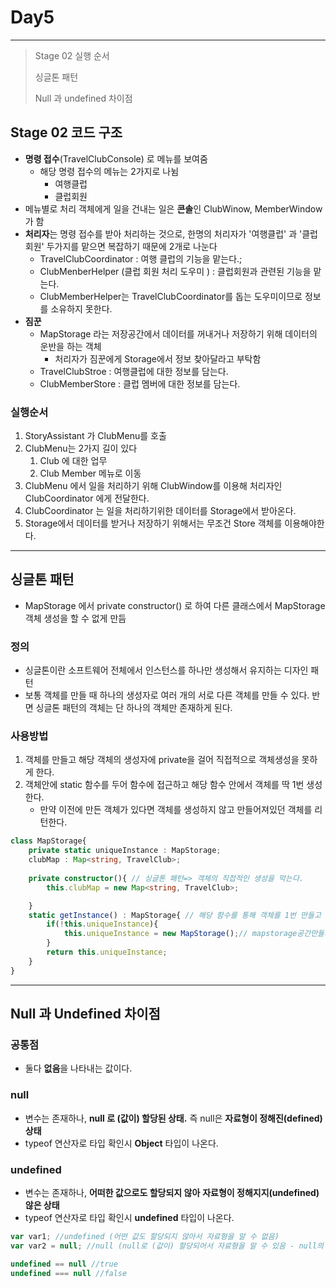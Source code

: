 # Day5

---

>Stage 02 실행 순서 
>
>싱글톤 패턴
>
>Null 과 undefined 차이점 

## Stage 02 코드 구조

- **명령 접수**(TravelClubConsole) 로 메뉴를 보여줌 
  - 해당 명령 접수의 메뉴는 2가지로 나뉨
    - 여행클럽
    - 클럽회원
- 메뉴별로 처리 객체에게 일을 건내는 일은 **콘솔**인 ClubWinow, MemberWindow가 함 
- **처리자**는 명령 접수를 받아 처리하는 것으로,  한명의 처리자가 '여행클럽' 과 '클럽회원' 두가지를 맡으면 복잡하기 때문에 2개로 나눈다
  - TravelClubCoordinator : 여행 클럽의 기능을 맡는다.;
  - ClubMenberHelper (클럽 회원 처리 도우미 ) : 클럽회원과 관련된 기능을 맡는다.
  - ClubMemberHelper는 TravelClubCoordinator를 돕는 도우미이므로 정보를 소유하지 못한다. 
- **짐꾼** 
  - MapStorage 라는 저장공간에서 데이터를 꺼내거나 저장하기 위해 데이터의 운반을 하는 객체
    - 처리자가 짐꾼에게 Storage에서 정보 찾아달라고 부탁함 
  - TravelClubStroe : 여행클럽에 대한 정보를 담는다. 
  - ClubMemberStore : 클럽 멤버에 대한 정보를 담는다. 

### 실행순서

1. StoryAssistant 가 ClubMenu를 호출
2. ClubMenu는 2가지 길이 있다
   1. Club 에 대한 업무
   2. Club Member 메뉴로 이동
3. ClubMenu 에서 일을 처리하기 위해 ClubWindow를 이용해 처리자인 ClubCoordinator 에게 전달한다. 
4. ClubCoordinator 는 일을 처리하기위한 데이터를 Storage에서 받아온다. 
5. Storage에서 데이터를 받거나 저장하기 위해서는 무조건 Store 객체를 이용해야한다. 

---

## 싱글톤 패턴 

- MapStorage 에서 private constructor() 로 하여 다른 클래스에서 MapStorage 객체 생성을 할 수 없게 만듬 

### 정의

- 싱글톤이란 소프트웨어 전체에서 인스턴스를 하나만 생성해서 유지하는 디자인 패턴
- 보통 객체를 만들 때 하나의 생성자로 여러 개의 서로 다른 객체를 만들 수 있다. 반면 싱글톤 패턴의 객체는 단 하나의 객체만 존재하게 된다. 

### 사용방법

1. 객체를 만들고 해당 객체의 생성자에 private을 걸어 직접적으로 객체생성을 못하게 한다. 
2. 객체안에 static 함수를 두어 함수에 접근하고 해당 함수 안에서 객체를 딱 1번 생성한다. 
   - 만약 이전에 만든 객체가 있다면 객체를 생성하지 않고 만들어져있던 객체를 리턴한다. 

```typescript
class MapStorage{
    private static uniqueInstance : MapStorage;
    clubMap : Map<string, TravelClub>;
    
    private constructor(){ // 싱글톤 패턴=> 객체의 직접적인 생성을 막는다. 
        this.clubMap = new Map<string, TravelClub>;

    }
    static getInstance() : MapStorage{ // 해당 함수를 통해 객체를 1번 만들고 이용할 수 있다. 
        if(!this.uniqueInstance){
            this.uniqueInstance = new MapStorage();// mapstorage공간만들기
        }
        return this.uniqueInstance;
    }
}
```

---

## Null 과 Undefined 차이점

### 공통점

- 둘다 **없음**을 나타내는 값이다. 

### null

- 변수는 존재하나, **null 로 (값이) 할당된 상태.** 즉 null은 **자료형이 정해진(defined) 상태**
- typeof 연산자로 타입 확인시 **Object** 타입이 나온다. 

### undefined

- 변수는 존재하나, **어떠한 값으로도 할당되지 않아** **자료형이 정해지지(undefined) 않은 상태**
- typeof 연산자로 타입 확인시 **undefined** 타입이 나온다. 

```javascript
var var1; //undefined (어떤 값도 할당되지 않아서 자료형을 알 수 없음)
var var2 = null; //null (null로 (값이) 할당되어서 자료형을 알 수 있음 - null의 자료형은 object다.)

undefined == null //true
undefined === null //false
```




